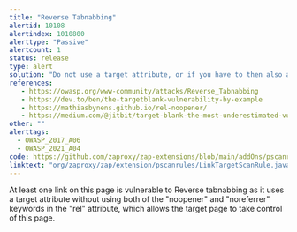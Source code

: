 ```yaml
---
title: "Reverse Tabnabbing"
alertid: 10108
alertindex: 1010800
alerttype: "Passive"
alertcount: 1
status: release
type: alert
solution: "Do not use a target attribute, or if you have to then also add the attribute: rel=\"noopener noreferrer\"."
references:
   - https://owasp.org/www-community/attacks/Reverse_Tabnabbing
   - https://dev.to/ben/the-targetblank-vulnerability-by-example
   - https://mathiasbynens.github.io/rel-noopener/
   - https://medium.com/@jitbit/target-blank-the-most-underestimated-vulnerability-ever-96e328301f4c
other: ""
alerttags: 
  - OWASP_2017_A06
  - OWASP_2021_A04
code: https://github.com/zaproxy/zap-extensions/blob/main/addOns/pscanrules/src/main/java/org/zaproxy/zap/extension/pscanrules/LinkTargetScanRule.java
linktext: "org/zaproxy/zap/extension/pscanrules/LinkTargetScanRule.java"
---
```

At least one link on this page is vulnerable to Reverse tabnabbing as it uses a target attribute without using both of the "noopener" and "noreferrer" keywords in the "rel" attribute, which allows the target page to take control of this page.
